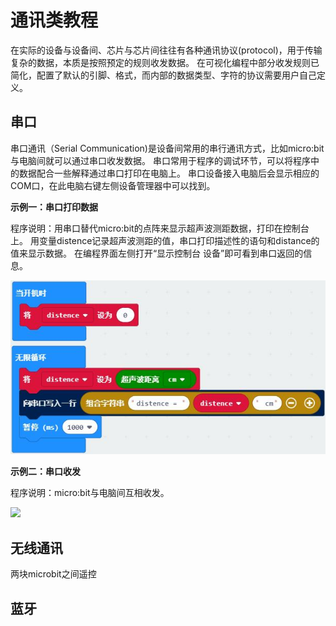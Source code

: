 # 通讯类教程

在实际的设备与设备间、芯片与芯片间往往有各种通讯协议(protocol)，用于传输复杂的数据，本质是按照预定的规则收发数据。
在可视化编程中部分收发规则已简化，配置了默认的引脚、格式，而内部的数据类型、字符的协议需要用户自己定义。

## 串口

串口通讯（Serial Communication)是设备间常用的串行通讯方式，比如micro:bit与电脑间就可以通过串口收发数据。
串口常用于程序的调试环节，可以将程序中的数据配合一些解释通过串口打印在电脑上。
串口设备接入电脑后会显示相应的COM口，在此电脑右键左侧设备管理器中可以找到。

**示例一：串口打印数据**

程序说明：用串口替代micro:bit的点阵来显示超声波测距数据，打印在控制台上。
用变量distence记录超声波测距的值，串口打印描述性的语句和distance的值来显示数据。
在编程界面左侧打开“显示控制台 设备”即可看到串口返回的信息。

![](./images/communication/serialUltrasonic.jpg)

**示例二：串口收发**

程序说明：micro:bit与电脑间互相收发。

![](./images/communication/serialTxRx.jpg)

## 无线通讯

两块microbit之间遥控

## 蓝牙
